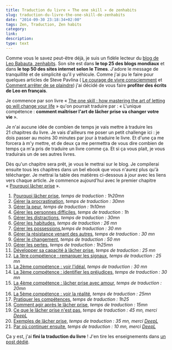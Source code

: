 ```yaml
---
title: Traduction du livre « The one skill » de zenhabits
slug: traduction-du-livre-the-one-skill-de-zenhabits
date: "2014-09-30 23:18:34+02:00"
tags: Zen, Traduction, Zen habits
category: 
link: 
description: 
type: text
---
```


Comme vous le savez peut-être déjà, je suis un fidèle lecteur du [blog de Leo Babauta, zenhabits](http://zenhabits.net/). Son site est dans __le top 25 des blogs mondiaux__ et dans __le top 50 des sites internet selon le Times__. J'adore le message de tranquillité et de simplicité qu'il y véhicule. Comme j'ai pu le faire pour quelques articles de Steve Pavlina ( [Le courage de vivre consciemment](/blog/fr/le-courage-de-vivre-consciemment/) et [Comment arrêter de se plaindre](/blog/fr/comment-arreter-de-se-plaindre/)) j'ai décidé de vous faire __profiter des écrits de Leo en français__.
<!-- TEASER_END -->
Je commence par son livre « [The one skill : how mastering the art of letting go will change your life](http://zenhabits.net/lg/) » qu'on pourrait traduire par : « L'unique compétence : __comment maîtriser l'art de lâcher prise va changer votre vie__ ».

Je n'ai aucune idée de combien de temps je vais mettre à traduire les 21 chapitres du livre. Je vais d'ailleurs me poser un petit challenge ici : je dois passer au moins 30 minutes par jour à traduire le livre. Et d'une ça me forcera à m'y mettre, et de deux ça me permettra de vous dire combien de temps ça m'a pris de traduire un livre comme ça. Et si ça vous plait, je vous traduirais un de ses autres livres.

Dès qu'un chapitre sera prêt, je vous le mettrai sur le blog. Je compilerai ensuite tous les chapitres dans un bel ebook que vous n'aurez plus qu'à télécharger. Je mettrai la table des matières ci-dessous à jour avec les liens vers chaque article. Je commence aujourd'hui avec le premier chapitre « [Pourquoi lâcher prise](/blog/fr/pourquoi-lacher-prise/) ».

1. [Pourquoi lâcher prise](/blog/fr/pourquoi-lacher-prise/), _temps de traduction : 1h20mn_
2. [Gérer la procrastination](/blog/fr/gerer-la-procrastination/), _temps de traduction : 30mn_
3. [Gérer la peur](/blog/fr/gerer-la-peur/), _temps de traduction : 1h10mn_
4. [Gérer les personnes difficiles](/blog/fr/gerer-les-personnes-difficiles/), _temps de traduction : 1h_
5. [Gérer les distractions](/blog/fr/gerer-les-distractions/), _temps de traduction : 30mn_
6. [Gérer les habitudes](/blog/fr/gerer-les-habitudes/), _temps de traduction : 26 mn_
7. [Gérer les possessions](/blog/fr/gerer-les-possessions/),_temps de traduction : 30 mn_
8. [Gérer la résistance venant des autres](/blog/fr/gerer-la-resistance-de-la-part-des-autres/), _temps de traduction : 30 mn_
9. [Gérer le changement](/blog/fr/gerer-le-changement/), _temps de traduction : 50 mn_
10. [Gérer les pertes](/blog/fr/gerer-les-pertes/), _temps de traduction : 1h25mn_
11. [Développer sa capacité à lâcher prise](/blog/fr/developper-sa-capacite-a-lacher-prise/), _temps de traduction : 25 mn_
12. [La 1ère compétence : remarquer les signaux](/blog/fr/la-premiere-competence-remarquer-les-signaux/), _temps de traduction : 25 mn_
13. [La 2ème compétence : voir l'idéal](/blog/fr/la-deuxieme-competence-reperer-lideal/), _temps de traduction : 30 mn_
14. [La 3ème compétence : identifier les préjudices](/blog/fr/la-troisieme-competence-identifier-le-prejudice/), _temps de traduction : 30 mn_
15. [La 4ème compétence : lâcher prise avec amour](/blog/fr/la-4eme-competence-lacher-prise-avec-amour/), _temps de traduction : 20mn_
16. [La 5ème compétence : voir la réalité](/blog/fr/la-5eme-competence-voir-la-realite/), _temps de traduction : 25mn_
17. [Pratiquer les compétences](/blog/fr/pratiquer-les-competences/), _temps de traduction : 1h25_
18. [Comment agir après le lâcher prise](/blog/fr/comment-agir-apres-le-lacher-prise/), _temps de traduction : 15mn_
19. [Ce que le lâcher prise n'est pas](/blog/fr/ce-que-le-lacher-prise-n-est-pas/), _temps de traduction : 45 mn, merci [DeepL](https://www.deepl.com/home)_
20. [Exemples de lâcher prise](/blog/fr/exemples-de-lacher-prise), _temps de traduction : 35 mn, merci [DeepL](https://www.deepl.com/home)_
21. [Par où continuer ensuite](/blog/fr/par-ou-continuer-ensuite), _temps de traduction : 10 mn, merci [DeepL](https://www.deepl.com/home)_

Ça y est, j'ai __fini la traduction du livre__ ! J'en tire les enseignements dans [un post dédié](/blog/fr/fin-traduction-the-one-skill-de-zenhabits/).
